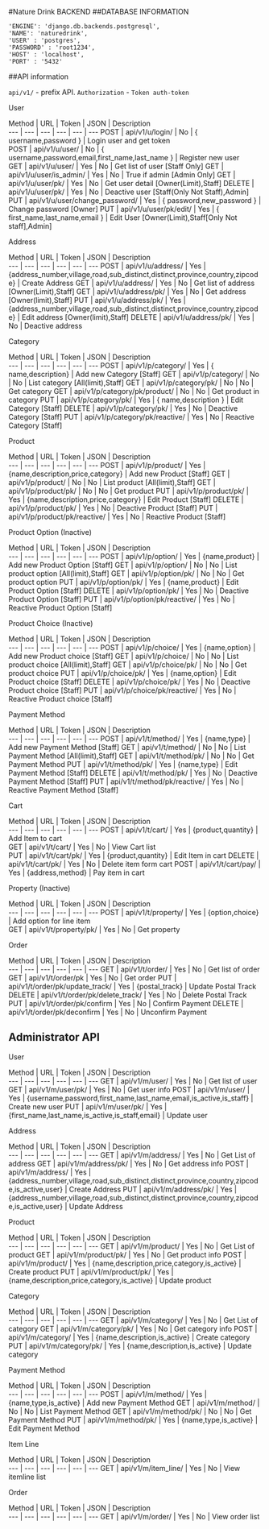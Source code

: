 #Nature Drink BACKEND
##DATABASE INFORMATION   

  ```
  'ENGINE': 'django.db.backends.postgresql',
  'NAME': 'naturedrink',
  'USER' : 'postgres',
  'PASSWORD' : 'root1234',
  'HOST' : 'localhost',
  'PORT' : '5432'
  ```

##API information

  `api/v1/` - prefix API.
  `Authorization` - `Token auth-token`

User

Method | URL | Token | JSON | Description  
--- | --- | --- | --- | --- | ---
POST | api/v1/u/login/ | No | { username,password } | Login user and get token  
POST | api/v1/u/user/ | No | { username,password,email,first_name,last_name } | Register new user  
GET | api/v1/u/user/ | Yes | No | Get list of user [Staff Only]
GET | api/v1/u/user/is_admin/ | Yes | No | True if admin [Admin Only]
GET | api/v1/u/user/pk/ | Yes | No | Get user detail [Owner(Limit),Staff]
DELETE | api/v1/u/user/pk/ | Yes | No | Deactive user [Staff(Only Not Staff),Admin]
PUT | api/v1/u/user/change_password/ | Yes | { password,new_password } | Change password [Owner]
PUT | api/v1/u/user/pk/edit/ | Yes | { first_name,last_name,email } | Edit User [Owner(Limit),Staff[Only Not staff],Admin]

Address

Method | URL | Token | JSON | Description  
--- | --- | --- | --- | --- | ---
POST | api/v1/u/address/ | Yes | {address_number,village,road,sub_distinct,distinct,province,country,zipcode} | Create Address
GET | api/v1/u/address/ | Yes | No | Get list of address [Owner(Limit),Staff]
GET | api/v1/u/address/pk/ | Yes | No | Get address [Owner(limit),Staff]
PUT | api/v1/u/address/pk/ | Yes | {address_number,village,road,sub_distinct,distinct,province,country,zipcode} |  Edit address [Owner(limit),Staff]
DELETE | api/v1/u/address/pk/ | Yes | No | Deactive address

Category

Method | URL | Token | JSON | Description  
--- | --- | --- | --- | --- | ---
POST | api/v1/p/category/ | Yes | { name,description} | Add new Category [Staff]
GET | api/v1/p/category/ | No | No | List category [All(limit),Staff]
GET | api/v1/p/category/pk/ | No | No | Get category
GET | api/v1/p/category/pk/product/ | No | No | Get product in category
PUT | api/v1/p/category/pk/ | Yes | { name,description } | Edit Category [Staff]
DELETE | api/v1/p/category/pk/ | Yes | No | Deactive Category [Staff]
PUT | api/v1/p/category/pk/reactive/ | Yes | No | Reactive Category [Staff]

Product

Method | URL | Token | JSON | Description  
--- | --- | --- | --- | --- | ---
POST | api/v1/p/product/ | Yes | {name,description,price,category} | Add new Product [Staff]
GET | api/v1/p/product/ | No | No | List product [All(limit),Staff]
GET | api/v1/p/product/pk/ | No | No | Get product
PUT | api/v1/p/product/pk/ | Yes | {name,description,price,category} | Edit Product  [Staff]
DELETE | api/v1/p/product/pk/ | Yes | No | Deactive Product [Staff]
PUT | api/v1/p/product/pk/reactive/ | Yes | No | Reactive Product [Staff]

Product Option (Inactive)

Method | URL | Token | JSON | Description  
--- | --- | --- | --- | --- | ---
POST | api/v1/p/option/ | Yes | {name,product} | Add new Product Option [Staff]
GET | api/v1/p/option/ | No | No | List product option [All(limit),Staff]
GET | api/v1/p/option/pk/ | No | No | Get product option
PUT | api/v1/p/option/pk/ | Yes | {name,product} | Edit Product Option  [Staff]
DELETE | api/v1/p/option/pk/ | Yes | No | Deactive Product Option [Staff]
PUT | api/v1/p/option/pk/reactive/ | Yes | No | Reactive Product Option [Staff]

Product Choice (Inactive)

Method | URL | Token | JSON | Description  
--- | --- | --- | --- | --- | ---
POST | api/v1/p/choice/ | Yes | {name,option} | Add new Product choice [Staff]
GET | api/v1/p/choice/ | No | No | List product choice [All(limit),Staff]
GET | api/v1/p/choice/pk/ | No | No | Get product choice
PUT | api/v1/p/choice/pk/ | Yes | {name,option} | Edit Product choice  [Staff]
DELETE | api/v1/p/choice/pk/ | Yes | No | Deactive Product choice [Staff]
PUT | api/v1/p/choice/pk/reactive/ | Yes | No | Reactive Product choice [Staff]

Payment Method

Method | URL | Token | JSON | Description  
--- | --- | --- | --- | --- | ---
POST | api/v1/t/method/ | Yes | {name,type} | Add new Payment Method [Staff]
GET | api/v1/t/method/ | No | No | List Payment Method [All(limit),Staff]
GET | api/v1/t/method/pk/ | No | No | Get Payment Method
PUT | api/v1/t/method/pk/ | Yes | {name,type} | Edit Payment Method  [Staff]
DELETE | api/v1/t/method/pk/ | Yes | No | Deactive Payment Method [Staff]
PUT | api/v1/t/method/pk/reactive/ | Yes | No | Reactive Payment Method [Staff]

Cart

Method | URL | Token | JSON | Description  
--- | --- | --- | --- | --- | ---
POST | api/v1/t/cart/ | Yes | {product,quantity} | Add Item to cart  
GET | api/v1/t/cart/ | Yes | No | View Cart list  
PUT | api/v1/t/cart/pk/ | Yes | {product,quantity} | Edit Item in cart
DELETE | api/v1/t/cart/pk/ | Yes | No | Delete item form cart
POST | api/v1/t/cart/pay/ | Yes | {address,method} | Pay item in cart

Property (Inactive)

Method | URL | Token | JSON | Description  
--- | --- | --- | --- | --- | ---
POST | api/v1/t/property/ | Yes | {option,choice} | Add option for line item  
GET | api/v1/t/property/pk/ | Yes | No | Get property

Order

Method | URL | Token | JSON | Description  
--- | --- | --- | --- | --- | ---
GET | api/v1/t/order/ | Yes | No | Get list of order
GET | api/v1/t/order/pk | Yes | No | Get order
PUT | api/v1/t/order/pk/update_track/ | Yes | {postal_track} | Update Postal Track
DELETE | api/v1/t/order/pk/delete_track/ | Yes | No | Delete Postal Track
PUT | api/v1/t/order/pk/confirm | Yes | No | Confirm Payment
DELETE | api/v1/t/order/pk/deconfirm | Yes | No | Unconfirm Payment

## Administrator API  

  User

  Method | URL | Token | JSON | Description  
  --- | --- | --- | --- | --- | ---
  GET | api/v1/m/user/ | Yes | No | Get list of user
  GET | api/v1/m/user/pk/ | Yes | No | Get user info
  POST | api/v1/m/user/ | Yes | {username,password,first_name,last_name,email,is_active,is_staff} | Create new user
  PUT | api/v1/m/user/pk/ | Yes | {first_name,last_name,is_active,is_staff,email} | Update user

  Address

  Method | URL | Token | JSON | Description  
  --- | --- | --- | --- | --- | ---
  GET | api/v1/m/address/ | Yes | No | Get List of address
  GET | api/v1/m/address/pk/ | Yes | No | Get address info
  POST | api/v1/m/address/ | Yes | {address_number,village,road,sub_distinct,distinct,province,country,zipcode,is_active,user} | Create Address
  PUT | api/v1/m/address/pk/ | Yes | {address_number,village,road,sub_distinct,distinct,province,country,zipcode,is_active,user} | Update Address

  Product

  Method | URL | Token | JSON | Description  
  --- | --- | --- | --- | --- | ---
  GET | api/v1/m/product/ | Yes | No | Get List of product
  GET | api/v1/m/product/pk/ | Yes | No | Get product info
  POST | api/v1/m/product/ | Yes | {name,description,price,category,is_active} | Create product
  PUT | api/v1/m/product/pk/ | Yes | {name,description,price,category,is_active} | Update product

  Category

  Method | URL | Token | JSON | Description  
  --- | --- | --- | --- | --- | ---
  GET | api/v1/m/category/ | Yes | No | Get List of category
  GET | api/v1/m/category/pk/ | Yes | No | Get category info
  POST | api/v1/m/category/ | Yes | {name,description,is_active} | Create category
  PUT | api/v1/m/category/pk/ | Yes | {name,description,is_active} | Update category

  Payment Method

  Method | URL | Token | JSON | Description  
  --- | --- | --- | --- | --- | ---
  POST | api/v1/m/method/ | Yes | {name,type,is_active} | Add new Payment Method
  GET | api/v1/m/method/ | No | No | List Payment Method
  GET | api/v1/m/method/pk/ | No | No | Get Payment Method
  PUT | api/v1/m/method/pk/ | Yes | {name,type,is_active} | Edit Payment Method

  Item Line

  Method | URL | Token | JSON | Description  
  --- | --- | --- | --- | --- | ---
  GET | api/v1/m/item_line/ | Yes | No | View itemline list  

  Order

  Method | URL | Token | JSON | Description  
  --- | --- | --- | --- | --- | ---
  GET | api/v1/m/order/ | Yes | No | View order list  
